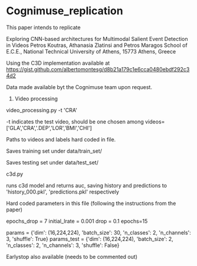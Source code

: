 # Cognimuse_replication

This paper intends to replicate

Exploring CNN-based architectures for Multimodal Salient Event Detection in Videos Petros Koutras, Athanasia Zlatinsi and Petros Maragos
School of E.C.E., National Technical University of Athens, 15773 Athens, Greece

Using the C3D implementation available at https://gist.github.com/albertomontesg/d8b21a179c1e6cca0480ebdf292c34d2

Data made available byt the Cognimuse team upon request.

1) Video processing 

video_processing.py -t 'CRA'
 
 -t indicates the test video, should be one chosen among videos=['GLA','CRA','.DEP','LOR','BMI','CHI']

Paths to videos and labels hard coded in file.



Saves training set under 
data/train_set/

Saves testing set under 
data/test_set/

c3d.py 

runs c3d model and returns auc, saving history and predictions to 'history_000.pkl', 'predictions.pkl' respectively

Hard coded parameters in this file (following the instructions from the paper)

epochs_drop = 7
initial_lrate = 0.001
drop = 0.1
epochs=15

params = {'dim': (16,224,224),
         'batch_size': 30,
         'n_classes': 2,
         'n_channels': 3,
         'shuffle': True}
params_test = {'dim': (16,224,224),
         'batch_size': 2,
         'n_classes': 2,
         'n_channels': 3,
         'shuffle': False}
         
Earlystop also available (needs to be commented out)

